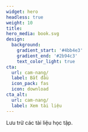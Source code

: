 ```yaml
---
widget: hero
headless: true
weight: 10
title: 
hero_media: book.svg
design:
  background:
    gradient_start: '#4bb4e3'
    gradient_end: '#2b94c3'
    text_color_light: true
cta:
  url: cam-nang/
  label: Bắt đầu
  icon_pack: fas
  icon: download
cta_alt:
  url: cam-nang/
  label: Xem tài liệu
---
```


Lưu trữ các tài liệu học tập. 

